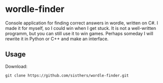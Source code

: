 # wordle-finder
Console application for finding correct answers in wordle, written on C#.
I made it for myself, so I could win when I get stuck.
It is not a well-written programm, but you can still use it to win games.
Perhaps someday I will rewrite it in Python or C++ and make an interface.

## Usage
Download:
```
git clone https://github.com/sisthers/wordle-finder.git
```
